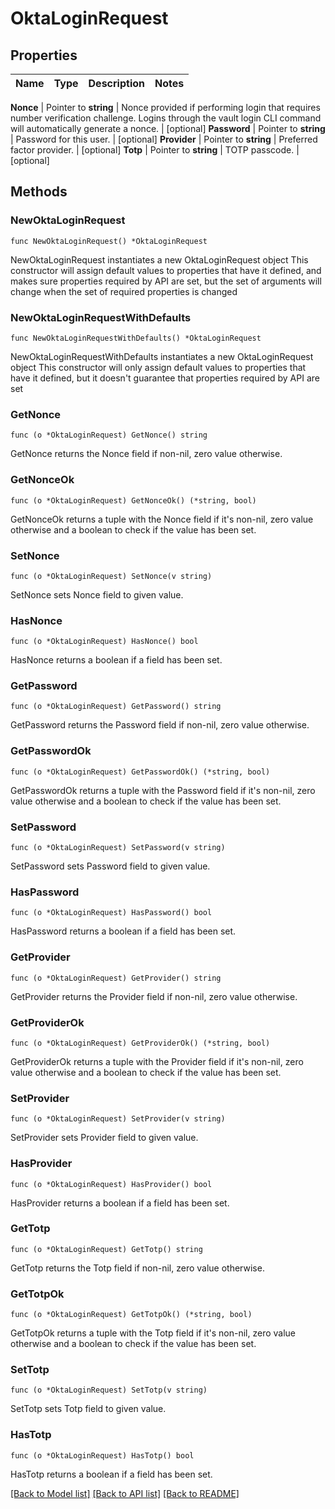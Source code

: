 # OktaLoginRequest


## Properties

Name | Type | Description | Notes
------------ | ------------- | ------------- | -------------


**Nonce** | Pointer to **string** | Nonce provided if performing login that requires number verification challenge. Logins through the vault login CLI command will automatically generate a nonce. | [optional] 
**Password** | Pointer to **string** | Password for this user. | [optional] 
**Provider** | Pointer to **string** | Preferred factor provider. | [optional] 
**Totp** | Pointer to **string** | TOTP passcode. | [optional] 



## Methods


### NewOktaLoginRequest

`func NewOktaLoginRequest() *OktaLoginRequest`

NewOktaLoginRequest instantiates a new OktaLoginRequest object
This constructor will assign default values to properties that have it defined,
and makes sure properties required by API are set, but the set of arguments
will change when the set of required properties is changed

### NewOktaLoginRequestWithDefaults

`func NewOktaLoginRequestWithDefaults() *OktaLoginRequest`

NewOktaLoginRequestWithDefaults instantiates a new OktaLoginRequest object
This constructor will only assign default values to properties that have it defined,
but it doesn't guarantee that properties required by API are set


### GetNonce

`func (o *OktaLoginRequest) GetNonce() string`

GetNonce returns the Nonce field if non-nil, zero value otherwise.

### GetNonceOk

`func (o *OktaLoginRequest) GetNonceOk() (*string, bool)`

GetNonceOk returns a tuple with the Nonce field if it's non-nil, zero value otherwise
and a boolean to check if the value has been set.

### SetNonce

`func (o *OktaLoginRequest) SetNonce(v string)`

SetNonce sets Nonce field to given value.


### HasNonce

`func (o *OktaLoginRequest) HasNonce() bool`

HasNonce returns a boolean if a field has been set.




### GetPassword

`func (o *OktaLoginRequest) GetPassword() string`

GetPassword returns the Password field if non-nil, zero value otherwise.

### GetPasswordOk

`func (o *OktaLoginRequest) GetPasswordOk() (*string, bool)`

GetPasswordOk returns a tuple with the Password field if it's non-nil, zero value otherwise
and a boolean to check if the value has been set.

### SetPassword

`func (o *OktaLoginRequest) SetPassword(v string)`

SetPassword sets Password field to given value.


### HasPassword

`func (o *OktaLoginRequest) HasPassword() bool`

HasPassword returns a boolean if a field has been set.




### GetProvider

`func (o *OktaLoginRequest) GetProvider() string`

GetProvider returns the Provider field if non-nil, zero value otherwise.

### GetProviderOk

`func (o *OktaLoginRequest) GetProviderOk() (*string, bool)`

GetProviderOk returns a tuple with the Provider field if it's non-nil, zero value otherwise
and a boolean to check if the value has been set.

### SetProvider

`func (o *OktaLoginRequest) SetProvider(v string)`

SetProvider sets Provider field to given value.


### HasProvider

`func (o *OktaLoginRequest) HasProvider() bool`

HasProvider returns a boolean if a field has been set.




### GetTotp

`func (o *OktaLoginRequest) GetTotp() string`

GetTotp returns the Totp field if non-nil, zero value otherwise.

### GetTotpOk

`func (o *OktaLoginRequest) GetTotpOk() (*string, bool)`

GetTotpOk returns a tuple with the Totp field if it's non-nil, zero value otherwise
and a boolean to check if the value has been set.

### SetTotp

`func (o *OktaLoginRequest) SetTotp(v string)`

SetTotp sets Totp field to given value.


### HasTotp

`func (o *OktaLoginRequest) HasTotp() bool`

HasTotp returns a boolean if a field has been set.









[[Back to Model list]](../README.md#documentation-for-models) [[Back to API list]](../README.md#documentation-for-api-endpoints) [[Back to README]](../README.md)


